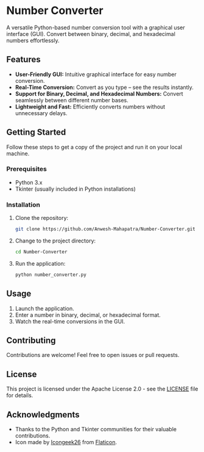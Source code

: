 # Number Converter

A versatile Python-based number conversion tool with a graphical user interface (GUI). Convert between binary, decimal, and hexadecimal numbers effortlessly.

## Features

- **User-Friendly GUI:** Intuitive graphical interface for easy number conversion.
- **Real-Time Conversion:** Convert as you type – see the results instantly.
- **Support for Binary, Decimal, and Hexadecimal Numbers:** Convert seamlessly between different number bases.
- **Lightweight and Fast:** Efficiently converts numbers without unnecessary delays.

## Getting Started

Follow these steps to get a copy of the project and run it on your local machine.

### Prerequisites

- Python 3.x
- Tkinter (usually included in Python installations)

### Installation

1. Clone the repository:

   ```bash
   git clone https://github.com/Anwesh-Mahapatra/Number-Converter.git
   ```

2. Change to the project directory:

   ```bash
   cd Number-Converter
   ```

3. Run the application:

   ```bash
   python number_converter.py
   ```

## Usage

1. Launch the application.
2. Enter a number in binary, decimal, or hexadecimal format.
3. Watch the real-time conversions in the GUI.

## Contributing

Contributions are welcome! Feel free to open issues or pull requests.

## License

This project is licensed under the Apache License 2.0 - see the [LICENSE](LICENSE) file for details.

## Acknowledgments

- Thanks to the Python and Tkinter communities for their valuable contributions.
- Icon made by [Icongeek26](https://www.flaticon.com/authors/icongeek26) from [Flaticon](https://www.flaticon.com/).